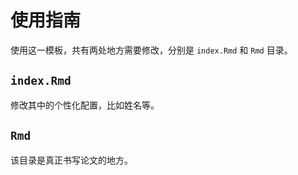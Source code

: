 # 使用指南

使用这一模板，共有两处地方需要修改，分别是 `index.Rmd` 和 `Rmd` 目录。

## `index.Rmd`

修改其中的个性化配置，比如姓名等。

## `Rmd`

该目录是真正书写论文的地方。
